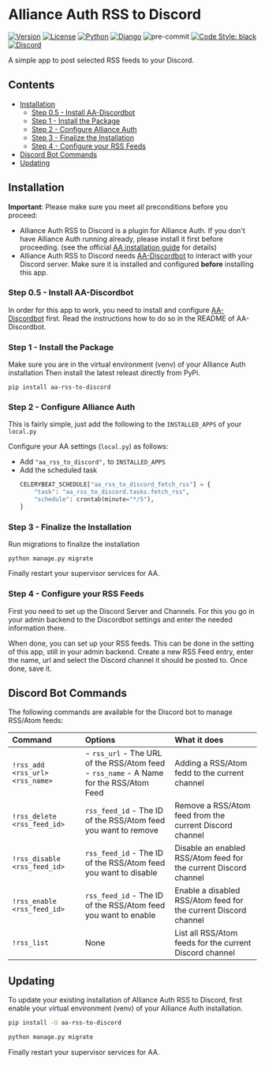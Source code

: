 # Alliance Auth RSS to Discord

[![Version](https://img.shields.io/pypi/v/aa-rss-to-discord?label=release)](https://pypi.org/project/aa-rss-to-discord/)
[![License](https://img.shields.io/github/license/ppfeufer/aa-rss-to-discord)](https://github.com/ppfeufer/aa-rss-to-discord/blob/master/LICENSE)
[![Python](https://img.shields.io/pypi/pyversions/aa-rss-to-discord)](https://pypi.org/project/aa-rss-to-discord/)
[![Django](https://img.shields.io/pypi/djversions/aa-rss-to-discord?label=django)](https://pypi.org/project/aa-rss-to-discord/)
![pre-commit](https://img.shields.io/badge/pre--commit-enabled-brightgreen?logo=pre-commit&logoColor=white)
[![Code Style: black](https://img.shields.io/badge/code%20style-black-000000.svg)](http://black.readthedocs.io/en/latest/)
[![Discord](https://img.shields.io/discord/790364535294132234?label=discord)](https://discord.gg/zmh52wnfvM)

A simple app to post selected RSS feeds to your Discord.


## Contents

- [Installation](#installation)
  - [Step 0.5 - Install AA-Discordbot](#step-05---install-aa-discordbot)
  - [Step 1 - Install the Package](#step-1---install-the-package)
  - [Step 2 - Configure Alliance Auth](#step-2---configure-alliance-auth)
  - [Step 3 - Finalize the Installation](#step-3---finalize-the-installation)
  - [Step 4 - Configure your RSS Feeds](#step-4---configure-your-rss-feeds)
- [Discord Bot Commands](#discord-bot-commands)
- [Updating](#updating)


## Installation

**Important**: Please make sure you meet all preconditions before you proceed:

- Alliance Auth RSS to Discord is a plugin for Alliance Auth. If you don't have Alliance Auth running
  already, please install it first before proceeding. (see the official
  [AA installation guide](https://allianceauth.readthedocs.io/en/latest/installation/allianceauth.html) for details)
- Alliance Auth RSS to Discord needs [AA-Discordbot](https://github.com/pvyParts/allianceauth-discordbot)
  to interact with your Discord server. Make sure it is installed and configured
  **before** installing this app.


### Step 0.5 - Install AA-Discordbot

In order for this app to work, you need to install and configure
[AA-Discordbot](https://github.com/pvyParts/allianceauth-discordbot) first. Read the
instructions how to do so in the README of AA-Discordbot.


### Step 1 - Install the Package

Make sure you are in the virtual environment (venv) of your Alliance Auth
installation Then install the latest releast directly from PyPi.

```shell
pip install aa-rss-to-discord
```


### Step 2 - Configure Alliance Auth

This is fairly simple, just add the following to the `INSTALLED_APPS` of your `local.py`

Configure your AA settings (`local.py`) as follows:

- Add `"aa_rss_to_discord",` to `INSTALLED_APPS`
- Add the scheduled task
  ```python
  CELERYBEAT_SCHEDULE["aa_rss_to_discord_fetch_rss"] = {
      "task": "aa_rss_to_discord.tasks.fetch_rss",
      "schedule": crontab(minute="*/5"),
  }
  ```


### Step 3 - Finalize the Installation

Run migrations to finalize the installation

```shell
python manage.py migrate
```

Finally restart your supervisor services for AA.


### Step 4 - Configure your RSS Feeds

First you need to set up the Discord Server and Channels. For this you go in your
admin backend to the Discordbot settings and enter the needed information there.

When done, you can set up your RSS feeds. This can be done in the setting of this
app, still in your admin backend. Create a new RSS Feed entry, enter the name, url
and select the Discord channel it should be posted to. Once done, save it.


## Discord Bot Commands

The following commands are available for the Discord bot to manage RSS/Atom feeds:

| Command | Options | What it does |
|:---|:---|:---|
| `!rss_add <rss_url> <rss_name>` | - `rss_url` - The URL of the RSS/Atom feed<br>- `rss_name` - A Name for the RSS/Atom Feed | Adding a RSS/Atom fedd to the current channel |
| `!rss_delete <rss_feed_id>` | `rss_feed_id` - The ID of the RSS/Atom feed you want to remove |  Remove a RSS/Atom feed from the current Discord channel |
| `!rss_disable <rss_feed_id>` | `rss_feed_id` - The ID of the RSS/Atom feed you want to disable |  Disable an enabled RSS/Atom feed for the current Discord channel |
| `!rss_enable <rss_feed_id>` | `rss_feed_id` - The ID of the RSS/Atom feed you want to enable |  Enable a disabled RSS/Atom feed for the current Discord channel |
| `!rss_list` | None |  List all RSS/Atom feeds for the current Discord channel |

## Updating

To update your existing installation of Alliance Auth RSS to Discord, first enable your
virtual environment (venv) of your Alliance Auth installation.

```bash
pip install -U aa-rss-to-discord

python manage.py migrate
```

Finally restart your supervisor services for AA.
